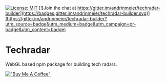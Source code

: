 [![License: MIT](https://img.shields.io/badge/License-MIT-blue.svg)](https://opensource.org/licenses/MIT)
[![Join the chat at https://gitter.im/andrinmeier/techradar-builder](https://badges.gitter.im/andrinmeier/techradar-builder.svg)](https://gitter.im/andrinmeier/techradar-builder?utm_source=badge&utm_medium=badge&utm_campaign=pr-badge&utm_content=badge)

# Techradar
WebGL based npm package for building tech radars.

[!["Buy Me A Coffee"](https://www.buymeacoffee.com/assets/img/custom_images/orange_img.png)](https://www.buymeacoffee.com/andrinmeier)

